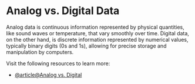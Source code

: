# Analog vs. Digital Data

Analog data is continuous information represented by physical quantities, like sound waves or temperature, that vary smoothly over time. Digital data, on the other hand, is discrete information represented by numerical values, typically binary digits (0s and 1s), allowing for precise storage and manipulation by computers.

Visit the following resources to learn more:

- [@article@Analog vs. Digital](https://www.diffen.com/difference/Analog_vs_Digital)